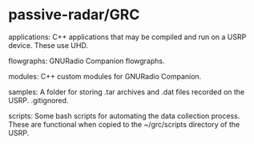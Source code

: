 # passive-radar/GRC

applications: C++ applications that may be compiled and run on a USRP device.  These use UHD.

flowgraphs: GNURadio Companion flowgraphs.

modules: C++ custom modules for GNURadio Companion.

samples: A folder for storing .tar archives and .dat files recorded on the USRP.  .gitignored.

scripts: Some bash scripts for automating the data collection process.  These are functional when copied to the ~/grc/scripts directory of the USRP.


